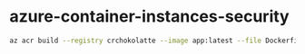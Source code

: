 # azure-container-instances-security

```sh
az acr build --registry crchokolatte --image app:latest --file Dockerfile.amd64 .
```